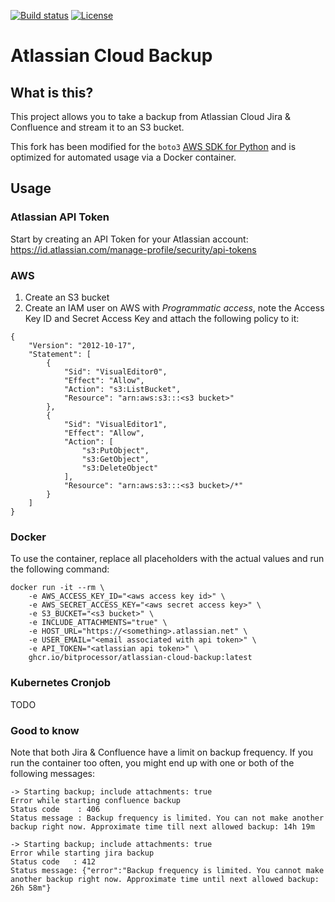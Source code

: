 [![Build status](https://img.shields.io/github/workflow/status/bitprocessor/atlassian-cloud-backup/Docker/main)](https://github.com/BitProcessor/atlassian-cloud-backup/actions?query=workflow%3ADocker)
[![License](https://img.shields.io/github/license/bitprocessor/atlassian-cloud-backup)](https://github.com/BitProcessor/atlassian-cloud-backup/blob/main/LICENSE)



# Atlassian Cloud Backup
## What is this?
This project allows you to take a backup from Atlassian Cloud Jira & Confluence and stream it to an S3 bucket.

This fork has been modified for the `boto3` [AWS SDK for Python](https://github.com/boto/boto3)  and is optimized for automated usage via a Docker container.

## Usage
### Atlassian API Token 
Start by creating an API Token for your Atlassian account: https://id.atlassian.com/manage-profile/security/api-tokens

### AWS
1. Create an S3 bucket
2. Create an IAM user on AWS with *Programmatic access*, note the Access Key ID and Secret Access Key and attach the following policy to it:
```
{
    "Version": "2012-10-17",
    "Statement": [
        {
            "Sid": "VisualEditor0",
            "Effect": "Allow",
            "Action": "s3:ListBucket",
            "Resource": "arn:aws:s3:::<s3 bucket>"
        },
        {
            "Sid": "VisualEditor1",
            "Effect": "Allow",
            "Action": [
                "s3:PutObject",
                "s3:GetObject",
                "s3:DeleteObject"
            ],
            "Resource": "arn:aws:s3:::<s3 bucket>/*"
        }
    ]
}
```
### Docker
To use the container, replace all placeholders with the actual values and run the following command:

```
docker run -it --rm \
    -e AWS_ACCESS_KEY_ID="<aws access key id>" \
    -e AWS_SECRET_ACCESS_KEY="<aws secret access key>" \
    -e S3_BUCKET="<s3 bucket>" \
    -e INCLUDE_ATTACHMENTS="true" \
    -e HOST_URL="https://<something>.atlassian.net" \
    -e USER_EMAIL="<email associated with api token>" \
    -e API_TOKEN="<atlassian api token>" \
    ghcr.io/bitprocessor/atlassian-cloud-backup:latest
```

### Kubernetes Cronjob
TODO

### Good to know
Note that both Jira & Confluence have a limit on backup frequency. 
If you run the container too often, you might end up with one or both of the following messages:

```
-> Starting backup; include attachments: true
Error while starting confluence backup
Status code    : 406
Status message : Backup frequency is limited. You can not make another backup right now. Approximate time till next allowed backup: 14h 19m
```

```
-> Starting backup; include attachments: true
Error while starting jira backup
Status code   : 412
Status message: {"error":"Backup frequency is limited. You cannot make another backup right now. Approximate time until next allowed backup: 26h 58m"}
```